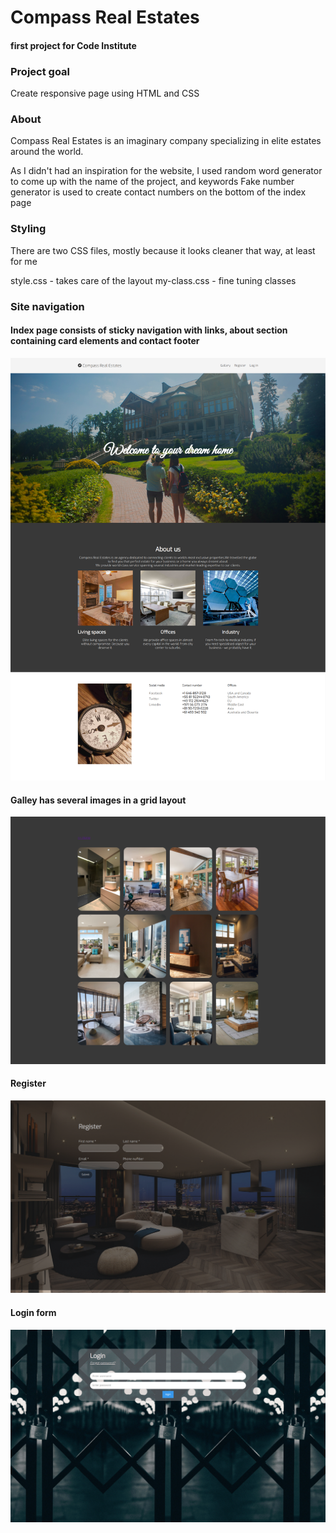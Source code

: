 # Compass Real Estates
#### first project for Code Institute

### Project goal
Create responsive page using HTML and CSS

### About
Compass Real Estates is an imaginary company specializing in elite estates around the world.

As I didn't had an inspiration for the website, I used random word generator to come up with the name of the project, and keywords
Fake number generator is used to create contact numbers on the bottom of the index page 


### Styling
There are two CSS files, mostly because it looks cleaner that way, at least for me

style.css - takes care of the layout
my-class.css - fine tuning classes


### Site navigation
#### Index page consists of sticky navigation with links, about section containing card elements and contact footer

![ScreenShot](assets/images/screenshots/compass-index.png)


#### Galley has several images in a grid layout

![ScreenShot](assets/images/screenshots/compass-gallery.png)


#### Register 

![ScreenShot](assets/images/screenshots/compass-register.png)


#### Login form

![ScreenShot](assets/images/screenshots/compass-login.png)
